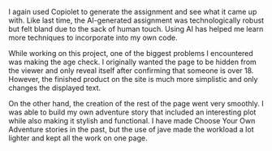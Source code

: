 I again used Copiolet to generate the assignment and see what it came up with. Like last time, the AI-generated assignment was technologically robust but felt bland due to the sack of human touch. Using AI has helped me learn more techniques to incorporate into my own code. 

While working on this project, one of the biggest problems I encountered was making the age check. I originally wanted the page to be hidden from the viewer and only reveal itself after confirming that someone is over 18. However, the finished product on the site is much more simplistic and only changes the displayed text. 

On the other hand, the creation of the rest of the page went very smoothly. I was able to build my own adventure story that included an interesting plot while also making it stylish and functional. I have made Choose Your Own Adventure stories in the past, but the use of jave made the workload a lot lighter and kept all the work on one page. 

